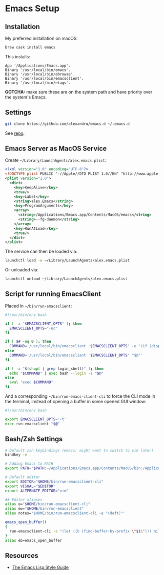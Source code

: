 # Emacs Setup

## Installation

My preferred installation on macOS:

```sh
brew cask install emacs
```

This installs:

```
App '/Applications/Emacs.app'.
Binary '/usr/local/bin/emacs'.
Binary '/usr/local/bin/ebrowse'.
Binary '/usr/local/bin/emacsclient'.
Binary '/usr/local/bin/etags'.
```

**GOTCHA:** make sure these are on the system path and have priority over the system's Emacs.

## Settings

```sh
git clone https://github.com/alexandru/emacs.d ~/.emacs.d
```

See [repo](https://github.com/alexandru/emacs.d).

## Emacs Server as MacOS Service

Create `~/Library/LaunchAgents/alex.emacs.plist`:

```xml
<?xml version="1.0" encoding="UTF-8"?>
<!DOCTYPE plist PUBLIC "-//Apple//DTD PLIST 1.0//EN" "http://www.apple.com/DTDs/PropertyList-1.0.dtd">
<plist version="1.0">
  <dict>
    <key>KeepAlive</key>
    <true/>
    <key>Label</key>
    <string>alex.Emacs</string>
    <key>ProgramArguments</key>
    <array>
      <string>/Applications/Emacs.app/Contents/MacOS/emacs</string>
      <string>--fg-daemon</string>
    </array>
    <key>RunAtLoad</key>
    <true/>
  </dict>
</plist>
```

The service can then be loaded via:

```sh
launchctl load -w ~/Library/LaunchAgents/alex.emacs.plist
```

Or unloaded via:

```sh
launchctl unload ~/Library/LaunchAgents/alex.emacs.plist
```

## Script for running EmacsClient

Placed in `~/bin/run-emacsclient`:

```bash
#!/usr/bin/env bash

if [ -z "$EMACSCLIENT_OPTS" ]; then
  EMACSCLIENT_OPTS="-nc"
fi

if [ $# -eq 0 ]; then
  COMMAND='/usr/local/bin/emacsclient '$EMACSCLIENT_OPTS' -e "(if (display-graphic-p) (x-focus-frame nil))"'
else
  COMMAND='/usr/local/bin/emacsclient '$EMACSCLIENT_OPTS' "$@"'
fi

if [ -z "$(shopt | grep login_shell)" ]; then
  echo "$COMMAND" | exec bash --login -s "$@"
else
  eval "exec $COMMAND"
fi
```

And a corresponding `~/bin/run-emacs-client-cli` to force the CLI mode in the terminal, instead of opening a buffer in some opened GUI window:

```bash
#!/usr/bin/env bash

export EMACSCLIENT_OPTS='-t'
exec run-emacsclient "$@"
```

## Bash/Zsh Settings

```bash
# Default zsh keybindings (emacs; might want to switch to vim later)
bindkey -e

# Adding Emacs to PATH
export PATH="$PATH:~/Applications/Emacs.app/Contents/MacOS/bin:/Applications/Emacs.app/Contents/MacOS/bin:~/Applications/Emacs.app/Contents/MacOS:/Applications/Emacs.app/Contents/MacOS"

# Default editor
export EDITOR="$HOME/bin/run-emacsclient-cli"
export VISUAL="$EDITOR"
export ALTERNATE_EDITOR="vim"

## Editor aliases
alias e="$HOME/bin/run-emacsclient-cli"
alias ew="$HOME/bin/run-emacsclient"
alias notes='$HOME/bin/run-emacsclient-cli -e "(deft)"'

emacs_open_buffer()
{
  run-emacsclient-cli -e "(let ((b (find-buffer-by-prefix \"$1\"))) nil)"
}
alias eb=emacs_open_buffer
```

## Resources

- [The Emacs Lisp Style Guide](https://github.com/bbatsov/emacs-lisp-style-guide)
